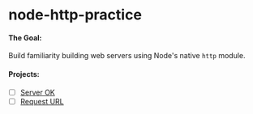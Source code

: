 node-http-practice
===

#### The Goal:
Build familiarity building web servers using Node's native `http` module.


#### Projects:
- [ ] [Server OK](./1-server-ok/README.md)
- [ ] [Request URL](./2-request-url/README.md)
